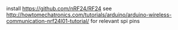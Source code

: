 install https://github.com/nRF24/RF24
see http://howtomechatronics.com/tutorials/arduino/arduino-wireless-communication-nrf24l01-tutorial/ for relevant spi pins
